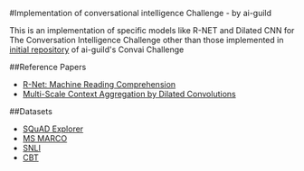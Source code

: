 #Implementation of conversational intelligence Challenge - by ai-guild

This is an implementation of specific models like R-NET and Dilated CNN for The Conversation Intelligence Challenge other than those implemented in [initial repository](https://github.com/ai-guild/convai/tree/master) of ai-guild's Convai Challenge

##Reference Papers

- [R-Net: Machine Reading Comprehension](https://www.microsoft.com/en-us/research/publication/mrc/#)
- [Multi-Scale Context Aggregation by Dilated Convolutions](https://arxiv.org/abs/1511.07122)

##Datasets

- [SQuAD Explorer](https://rajpurkar.github.io/SQuAD-explorer/)
- [MS MARCO](http://www.msmarco.org/)
- [SNLI](https://nlp.stanford.edu/projects/snli/)
- [CBT](https://research.fb.com/projects/babi/)

